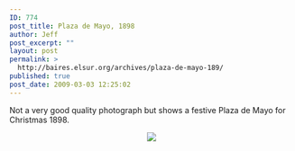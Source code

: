 ```yaml
---
ID: 774
post_title: Plaza de Mayo, 1898
author: Jeff
post_excerpt: ""
layout: post
permalink: >
  http://baires.elsur.org/archives/plaza-de-mayo-189/
published: true
post_date: 2009-03-03 12:25:02
---
```

Not a very good quality photograph but shows a festive Plaza de Mayo for Christmas 1898.

<center>
<a href="http://picasaweb.google.com/lh/photo/JfDQGEd0uCshr-RJz2I4_A?feat=embedwebsite"><img src="https://lh3.googleusercontent.com/-d0-caPCFef8/Sa1Kgog8KLI/AAAAAAAAPoc/UZmBqTGDcoU/s2048-Ic42/demayo251898.jpg" /></a>
</center>
